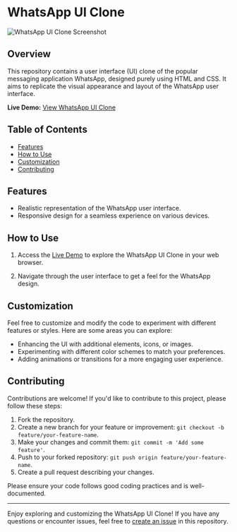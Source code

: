 # WhatsApp UI Clone

![WhatsApp UI Clone Screenshot](https://devilhackzz.github.io/whatsapp-clone/screenshots/screenshot.png) <!-- Add a screenshot of your WhatsApp UI Clone here -->

## Overview

This repository contains a user interface (UI) clone of the popular messaging application WhatsApp, designed purely using HTML and CSS. It aims to replicate the visual appearance and layout of the WhatsApp user interface.

**Live Demo:** [View WhatsApp UI Clone](https://devilhackzz.github.io/whatsapp-clone/)

## Table of Contents

- [Features](#features)
- [How to Use](#how-to-use)
- [Customization](#customization)
- [Contributing](#contributing)

## Features

- Realistic representation of the WhatsApp user interface.
- Responsive design for a seamless experience on various devices.

## How to Use

1. Access the [Live Demo](https://devilhackzz.github.io/whatsapp-clone/) to explore the WhatsApp UI Clone in your web browser.

2. Navigate through the user interface to get a feel for the WhatsApp design.

## Customization

Feel free to customize and modify the code to experiment with different features or styles. Here are some areas you can explore:

- Enhancing the UI with additional elements, icons, or images.
- Experimenting with different color schemes to match your preferences.
- Adding animations or transitions for a more engaging user experience.

## Contributing

Contributions are welcome! If you'd like to contribute to this project, please follow these steps:

1. Fork the repository.
2. Create a new branch for your feature or improvement: `git checkout -b feature/your-feature-name`.
3. Make your changes and commit them: `git commit -m 'Add some feature'`.
4. Push to your forked repository: `git push origin feature/your-feature-name`.
5. Create a pull request describing your changes.

Please ensure your code follows good coding practices and is well-documented.

---

Enjoy exploring and customizing the WhatsApp UI Clone! If you have any questions or encounter issues, feel free to [create an issue](https://github.com/devilhackzz/whatsapp-clone/issues) in this repository.
